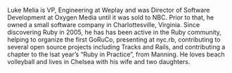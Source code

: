 Luke Melia is VP, Engineering at Weplay and was Director of Software Development at Oxygen Media until it was sold to NBC. Prior to that, he owned a small software company in Charlottesville, Virginia. Since discovering Ruby in 2005, he has has been active in the Ruby community, helping to organize the first GoRuCo, presenting at nyc.rb, contributing to several open source projects including Tracks and Rails, and contributing a chapter to the lsat year’s “Ruby in Practice”, from Manning. He loves beach volleyball and lives in Chelsea with his wife and two daughters.
